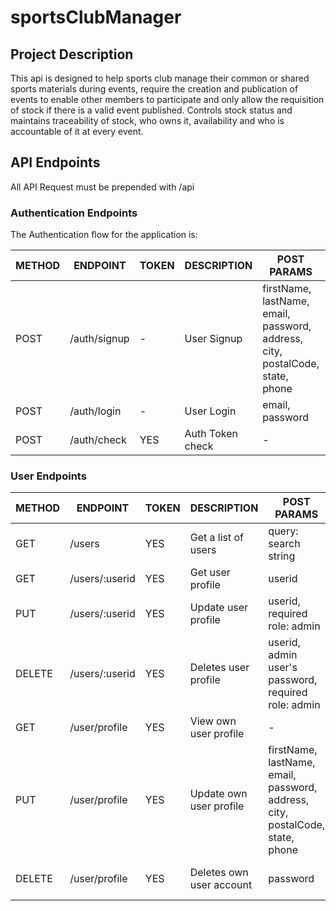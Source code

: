 # sportsClubManager

## Project Description

This api is designed to help sports club manage their common or shared sports materials during events, require the creation and publication of events to enable other members to participate and only allow the requisition of stock if there is a valid event published. Controls stock status and maintains traceability of stock, who owns it, availability and who is accountable of it at every event.

## API Endpoints

All API Request must be prepended with /api


### Authentication Endpoints

The Authentication flow for the application is:

METHOD | ENDPOINT         | TOKEN | DESCRIPTION              | POST PARAMS                                     | RETURNS
-------|------------------|-------|--------------------------|-------------------------------------------------|--------------------
POST   | /auth/signup     | -     | User Signup              | firstName, lastName, email, password, address, city, postalCode, state, phone            | token
POST   | /auth/login      | -     | User Login               | email, password                              | token
POST   | /auth/check      | YES   | Auth Token check         | -                                               |

### User Endpoints

METHOD | ENDPOINT         | TOKEN | DESCRIPTION              | POST PARAMS                                     | RETURNS
-------|------------------|-------|--------------------------|-------------------------------------------------|--------------------
GET    | /users           | YES   | Get a list of users      | query: search string                            | List of matching users
GET    | /users/:userid   | YES   | Get user profile         | userid                                          | full user profile
PUT    | /users/:userid   | YES   | Update user profile      | userid, required role: admin                    | Updated user data
DELETE | /users/:userid   | YES   | Deletes user profile     | userid, admin user's password, required role: admin | User deletion confirmation
GET    | /user/profile    | YES   | View own user profile    | -                                               | full user profile
PUT    | /user/profile    | YES   | Update own user profile  | firstName, lastName, email, password, address, city, postalCode, state, phone | Updated user data
DELETE | /user/profile    | YES   | Deletes own user account | password                                        | User deletion confirmation
